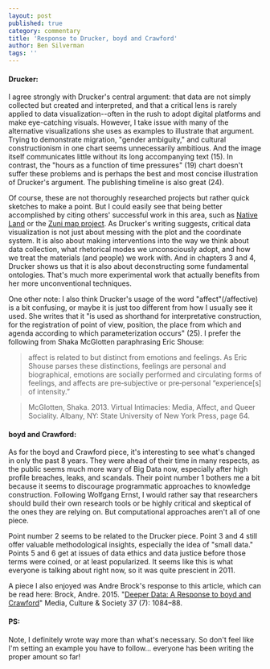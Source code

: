 ```yaml
---
layout: post
published: true
category: commentary
title: 'Response to Drucker, boyd and Crawford'
author: Ben Silverman
tags: ''
---
```

#### Drucker:
I agree strongly with Drucker's central argument: that data are not simply collected but created and interpreted, and that a critical lens is rarely applied to data visualization--often in the rush to adopt digital platforms and make eye-catching visuals. However, I take issue with many of the alternative visualizations she uses as examples to illustrate that argument. Trying to demonstrate migration, "gender ambiguity," and cultural constructionism in one chart seems unnecessarily ambitious. And the image itself communicates little without its long accompanying text (15). In contrast, the "hours as a function of time pressures" (19) chart doesn't suffer these problems and is perhaps the best and most concise illustration of Drucker's argument. The publishing timeline is also great (24).

Of course, these are not thoroughly researched projects but rather quick sketches to make a point. But I could easily see that being better accomplished by citing others' successful work in this area, such as [Native Land](https://native-land.ca/) or the [Zuni map project](https://emergencemagazine.org/story/counter-mapping/). As Drucker's writing suggests, critical data visualization is not just about messing with the plot and the coordinate system. It is also about making interventions into the way we think about data collection, what rhetorical modes we unconsciously adopt, and how we treat the materials (and people) we work with. And in chapters 3 and 4, Drucker shows us that it is also about deconstructing some fundamental ontologies. That's much more experimental work that actually benefits from her more unconventional techniques.

One other note: I also think Drucker's usage of the word "affect"(/affective) is a bit confusing, or maybe it is just too different from how I usually see it used. She writes that it "is used as shorthand for interpretative construction, for the registration of point of view, position, the place from which and agenda according to which parameterization occurs" (25). I prefer the following from Shaka McGlotten paraphrasing Eric Shouse:

> affect is related to but distinct from emotions and feelings. As Eric Shouse parses these distinctions, feelings are personal and biographical, emotions are socially performed and circulating forms of feelings, and affects are pre‐subjective or pre‐personal “experience[s] of intensity.”

> McGlotten, Shaka. 2013. Virtual Intimacies: Media, Affect, and Queer Sociality. Albany, NY: State University of New York Press, page 64.


#### boyd and Crawford:
As for the boyd and Crawford piece, it's interesting to see what's changed in only the past 8 years. They were ahead of their time in many respects, as the public seems much more wary of Big Data now, especially after high profile breaches, leaks, and scandals. Their point number 1 bothers me a bit because it seems to discourage programmatic approaches to knowledge construction. Following Wolfgang Ernst, I would rather say that researchers should build their own research tools or be highly critical and skeptical of the ones they are relying on. But computational approaches aren't all of one piece.

Point number 2 seems to be related to the Drucker piece. Point 3 and 4 still offer valuable methodological insights, especially the idea of "small data." Points 5 and 6 get at issues of data ethics and data justice before those terms were coined, or at least popularized. It seems like this is what everyone is talking about right now, so it was quite prescient in 2011.

A piece I also enjoyed was Andre Brock's response to this article, which can be read here: Brock, Andre. 2015. "[Deeper Data: A Response to boyd and Crawford](http://citeseerx.ist.psu.edu/viewdoc/download?doi=10.1.1.884.5226&rep=rep1&type=pdf)"  Media, Culture & Society 37 (7): 1084–88.

#### PS:
Note, I definitely wrote way more than what's necessary. So don't feel like I'm setting an example you have to follow… everyone has been writing the proper amount so far!

